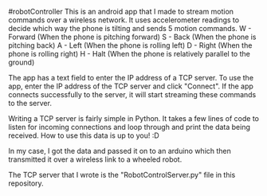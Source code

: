 #robotController
This is an android app that I made to stream motion commands over a wireless network.
It uses accelerometer readings to decide which way the phone is tilting and sends 5
motion commands.
W - Forward (When the phone is pitching forward)
S - Back (When the phone is pitching back)
A - Left (When the phone is rolling left)
D - Right (When the phone is rolling right)
H - Halt (When the phone is relatively parallel to the ground)

The app has a text field to enter the IP address of a TCP server. To use the app,
enter the IP address of the TCP server and click "Connect". If the app connects
successfully to the server, it will start streaming these commands to the server.

Writing a TCP server is fairly simple in Python. It takes a few lines of code to 
listen for incoming connections and loop through and print the data being received.
How to use this data is up to you! :D

In my case, I got the data and passed it on to an arduino which then transmitted it
over a wireless link to a wheeled robot. 

The TCP server that I wrote is the "RobotControlServer.py" file in this repository. 
